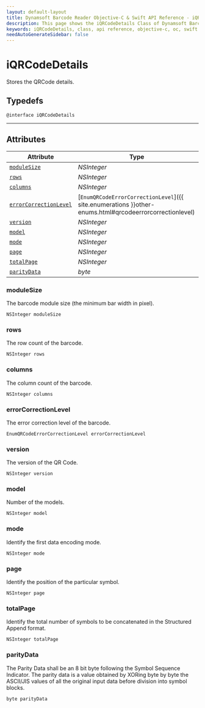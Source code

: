 ```yaml
---
layout: default-layout
title: Dynamsoft Barcode Reader Objective-C & Swift API Reference - iQRCodeDetails Class
description: This page shows the iQRCodeDetails Class of Dynamsoft Barcode Reader for iOS SDK.
keywords: iQRCodeDetails, class, api reference, objective-c, oc, swift
needAutoGenerateSidebar: false
---
```



# iQRCodeDetails

Stores the QRCode details.  

## Typedefs

```objc
@interface iQRCodeDetails
```  
  
---
  

## Attributes
  
| Attribute | Type |
|---------- | ---- |
| [`moduleSize`](#modulesize) | *NSInteger* |
| [`rows`](#rows) | *NSInteger* |
| [`columns`](#columns) | *NSInteger* |
| [`errorCorrectionLevel`](#errorcorrectionlevel) | [`EnumQRCodeErrorCorrectionLevel`]({{ site.enumerations }}other-enums.html#qrcodeerrorcorrectionlevel) |
| [`version`](#version) | *NSInteger* |
| [`model`](#model) | *NSInteger* |
| [`mode`](#mode) | *NSInteger* |
| [`page`](#page) | *NSInteger* |
| [`totalPage`](#totalpage) | *NSInteger* |
| [`parityData`](#paritydata) | *byte* |


### moduleSize

The barcode module size (the minimum bar width in pixel).  

```objc
NSInteger moduleSize
```

### rows

The row count of the barcode.  

```objc
NSInteger rows
```

### columns

The column count of the barcode. 

```objc
NSInteger columns
```

### errorCorrectionLevel

The error correction level of the barcode.

```objc
EnumQRCodeErrorCorrectionLevel errorCorrectionLevel
```

### version

The version of the QR Code.

```objc
NSInteger version
```

### model

Number of the models.

```objc
NSInteger model
```


### mode

Identify the first data encoding mode.

```objc
NSInteger mode
```

### page

Identify the position of the particular symbol.

```objc
NSInteger page
```

### totalPage

Identify the total number of symbols to be concatenated in the Structured Append format.

```objc
NSInteger totalPage
```

### parityData

The Parity Data shall be an 8 bit byte following the Symbol Sequence Indicator. The parity data is a value obtained by XORing byte by byte the ASCII/JIS values of all the original input data before division into symbol blocks.

```objc
byte parityData
```

